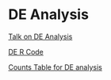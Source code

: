 DE Analysis
==============

[Talk on DE Analysis](Differential_Expression_Analysis.pdf)

[DE R Code](DE.R)

[Counts Table for DE analysis](all_counts.txt)

